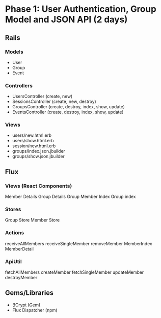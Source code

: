# Phase 1: User Authentication, Group Model and JSON API (2 days)

## Rails
### Models
* User
* Group
* Event


### Controllers
* UsersController (create, new)
* SessionsController (create, new, destroy)
* GroupsController (create, destroy, index, show, update)
* EventsController (create, destroy, index, show, update)

### Views
* users/new.html.erb
* users/show.html.erb
* session/new.html.erb
* groups/index.json.jbuilder
* groups/show.json.jbuilder

## Flux
### Views (React Components)
Member Details
Group Details
Group Member Index
Group index

### Stores
Group Store
Member Store

### Actions
receiveAllMembers
receiveSingleMember
removeMember
MemberIndex
MemberDetail

### ApiUtil
fetchAllMembers
createMember
fetchSingleMember
updateMember
destroyMember

## Gems/Libraries
* BCrypt (Gem)
* Flux Dispatcher (npm)
